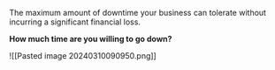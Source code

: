 The maximum amount of downtime your business can tolerate without incurring a significant financial loss.

**How much time are you willing to go down?**

![[Pasted image 20240310090950.png]]
